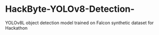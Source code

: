 # HackByte-YOLOv8-Detection-
YOLOv8L object detection model trained on Falcon synthetic dataset for Hackathon
